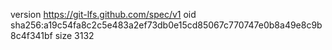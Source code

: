 version https://git-lfs.github.com/spec/v1
oid sha256:a19c54fa8c2c5e483a2ef73db0e15cd85067c770747e0b8a49e8c9b8c4f341bf
size 3132
